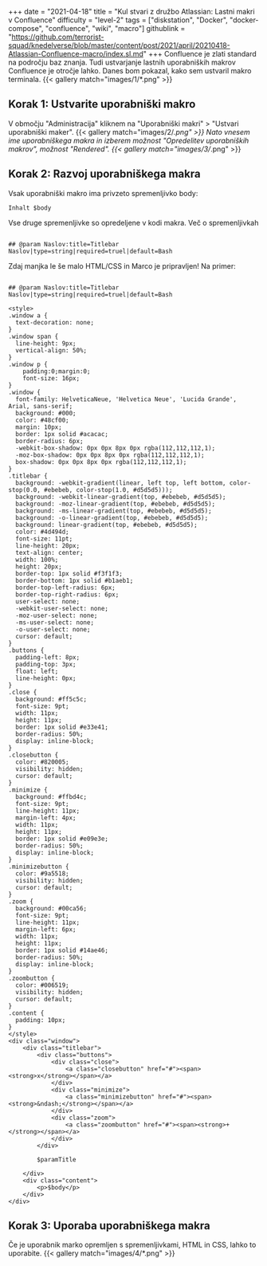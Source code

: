 +++
date = "2021-04-18"
title = "Kul stvari z družbo Atlassian: Lastni makri v Confluence"
difficulty = "level-2"
tags = ["diskstation", "Docker", "docker-compose", "confluence", "wiki", "macro"]
githublink = "https://github.com/terrorist-squad/knedelverse/blob/master/content/post/2021/april/20210418-Atlassian-Confluence-macro/index.sl.md"
+++
Confluence je zlati standard na področju baz znanja. Tudi ustvarjanje lastnih uporabniških makrov Confluence je otročje lahko. Danes bom pokazal, kako sem ustvaril makro terminala.
{{< gallery match="images/1/*.png" >}}

## Korak 1: Ustvarite uporabniški makro
V območju "Administracija" kliknem na "Uporabniški makri" > "Ustvari uporabniški maker".
{{< gallery match="images/2/*.png" >}}
Nato vnesem ime uporabniškega makra in izberem možnost "Opredelitev uporabniških makrov", možnost "Rendered".
{{< gallery match="images/3/*.png" >}}

## Korak 2: Razvoj uporabniškega makra
Vsak uporabniški makro ima privzeto spremenljivko body:
```
Inhalt $body

```
Vse druge spremenljivke so opredeljene v kodi makra. Več o spremenljivkah
```

## @param Naslov:title=Titlebar Naslov|type=string|required=truel|default=Bash

```
Zdaj manjka le še malo HTML/CSS in Marco je pripravljen! Na primer:
```

## @param Naslov:title=Titlebar Naslov|type=string|required=truel|default=Bash

<style>
.window a {
  text-decoration: none;
}
.window span {
  line-height: 9px;
  vertical-align: 50%;
}
.window p {
    padding:0;margin:0;
    font-size: 16px;
}
.window {
  font-family: HelveticaNeue, 'Helvetica Neue', 'Lucida Grande', Arial, sans-serif;
  background: #000;
  color: #48cf00;
  margin: 10px;
  border: 1px solid #acacac;
  border-radius: 6px;
  -webkit-box-shadow: 0px 0px 8px 0px rgba(112,112,112,1);
  -moz-box-shadow: 0px 0px 8px 0px rgba(112,112,112,1);
  box-shadow: 0px 0px 8px 0px rgba(112,112,112,1);
}
.titlebar {
  background: -webkit-gradient(linear, left top, left bottom, color-stop(0.0, #ebebeb, color-stop(1.0, #d5d5d5)));
  background: -webkit-linear-gradient(top, #ebebeb, #d5d5d5);
  background: -moz-linear-gradient(top, #ebebeb, #d5d5d5);
  background: -ms-linear-gradient(top, #ebebeb, #d5d5d5);
  background: -o-linear-gradient(top, #ebebeb, #d5d5d5);
  background: linear-gradient(top, #ebebeb, #d5d5d5);
  color: #4d494d;
  font-size: 11pt;
  line-height: 20px;
  text-align: center;
  width: 100%;
  height: 20px;
  border-top: 1px solid #f3f1f3;
  border-bottom: 1px solid #b1aeb1;
  border-top-left-radius: 6px;
  border-top-right-radius: 6px;
  user-select: none;
  -webkit-user-select: none;
  -moz-user-select: none;
  -ms-user-select: none;
  -o-user-select: none;
  cursor: default;
}
.buttons {
  padding-left: 8px;
  padding-top: 3px;
  float: left;
  line-height: 0px;
}
.close {
  background: #ff5c5c;
  font-size: 9pt;
  width: 11px;
  height: 11px;
  border: 1px solid #e33e41;
  border-radius: 50%;
  display: inline-block;
}
.closebutton {
  color: #820005;
  visibility: hidden;
  cursor: default;
}
.minimize {
  background: #ffbd4c;
  font-size: 9pt;
  line-height: 11px;
  margin-left: 4px;
  width: 11px;
  height: 11px;
  border: 1px solid #e09e3e;
  border-radius: 50%;
  display: inline-block;
}
.minimizebutton {
  color: #9a5518;
  visibility: hidden;
  cursor: default;
}
.zoom {
  background: #00ca56;
  font-size: 9pt;
  line-height: 11px;
  margin-left: 6px;
  width: 11px;
  height: 11px;
  border: 1px solid #14ae46;
  border-radius: 50%;
  display: inline-block;
}
.zoombutton {
  color: #006519;
  visibility: hidden;
  cursor: default;
}
.content {
  padding: 10px;
}
</style>
<div class="window">
    <div class="titlebar">
        <div class="buttons">
            <div class="close">
                <a class="closebutton" href="#"><span><strong>x</strong></span></a>
            </div>
            <div class="minimize">
                <a class="minimizebutton" href="#"><span><strong>&ndash;</strong></span></a>
            </div>
            <div class="zoom">
                <a class="zoombutton" href="#"><span><strong>+</strong></span></a>
            </div>
        </div>

        $paramTitle

    </div>
    <div class="content">
        <p>$body</p>
    </div>
</div>

```

## Korak 3: Uporaba uporabniškega makra
Če je uporabnik marko opremljen s spremenljivkami, HTML in CSS, lahko to uporabite.
{{< gallery match="images/4/*.png" >}}

